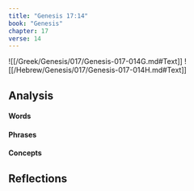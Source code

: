 ```yaml
---
title: "Genesis 17:14"
book: "Genesis"
chapter: 17
verse: 14
---
```

![[/Greek/Genesis/017/Genesis-017-014G.md#Text]]
![[/Hebrew/Genesis/017/Genesis-017-014H.md#Text]]

## Analysis

#### Words

#### Phrases

#### Concepts

## Reflections
